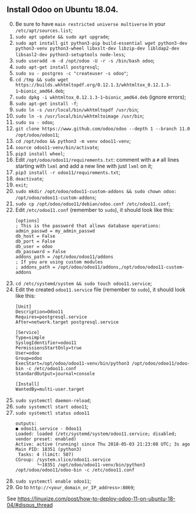 ## Install Odoo on Ubuntu 18.04.
0. Be sure to have `main restricted universe multiverse` in your `/etc/apt/sources.list`;
1. `sudo apt update && sudo apt upgrade`;
2. `sudo apt install git python3-pip build-essential wget python3-dev python3-venv python3-wheel libxslt-dev libzip-dev libldap2-dev libsasl2-dev python3-setuptools node-less`;
3. `sudo useradd -m -d /opt/odoo -U -r -s /bin/bash odoo`;
4. `sudo apt-get install postgresql`;
5. `sudo su - postgres -c "createuser -s odoo"`;
6. `cd /tmp && sudo wget https://builds.wkhtmltopdf.org/0.12.1.3/wkhtmltox_0.12.1.3-1~bionic_amd64.deb`;
7. `sudo dpkg -i wkhtmltox_0.12.1.3-1~bionic_amd64.deb` (ignore errors);
8. `sudo apt-get install -f`;
9. `sudo ln -s /usr/local/bin/wkhtmltopdf /usr/bin`;
10. `sudo ln -s /usr/local/bin/wkhtmltoimage /usr/bin`;
11. `sudo su - odoo`;
12. `git clone https://www.github.com/odoo/odoo --depth 1 --branch 11.0 /opt/odoo/odoo11`;
13. `cd /opt/odoo && python3 -m venv odoo11-venv`;
14. `source odoo11-venv/bin/activate`;
15. `pip3 install wheel`;
16.  Edit `/opt/odoo/odoo11/requirements.txt`: comment with a `#` all lines starting with `lxml` and add a new line with just `lxml` on it;
16. `pip3 install -r odoo11/requirements.txt`;
17. `deactivate`;
18. `exit`;
19. `sudo mkdir /opt/odoo/odoo11-custom-addons && sudo chown odoo: /opt/odoo/odoo11-custom-addons`;
20. `sudo cp /opt/odoo/odoo11/debian/odoo.conf /etc/odoo11.conf`;
21. Edit `/etc/odoo11.conf` (remember to `sudo`), it should look like this:
    ```
	[options]
	; This is the password that allows database operations:
	admin_passwd = my_admin_passwd
	db_host = False
	db_port = False
	db_user = odoo
	db_password = False
	addons_path = /opt/odoo/odoo11/addons
	; If you are using custom modules
	; addons_path = /opt/odoo/odoo11/addons,/opt/odoo/odoo11-custom-addons
	```
22. `cd /etc/systemd/system && sudo touch odoo11.service`;
23. Edit the created `odoo11.service` file (remember to `sudo`), it should look like this:
    ```
	[Unit]
	Description=Odoo11
	Requires=postgresql.service
	After=network.target postgresql.service

	[Service]
	Type=simple
	SyslogIdentifier=odoo11
	PermissionsStartOnly=true
	User=odoo
	Group=odoo
	ExecStart=/opt/odoo/odoo11-venv/bin/python3 /opt/odoo/odoo11/odoo-bin -c /etc/odoo11.conf
	StandardOutput=journal+console

	[Install]
	WantedBy=multi-user.target
	```
24. `sudo systemctl daemon-reload`;
25. `sudo systemctl start odoo11`;
26. `sudo systemctl status odoo11`
    ```
	outputs:
	● odoo11.service - Odoo11
	Loaded: loaded (/etc/systemd/system/odoo11.service; disabled; vendor preset: enabled)
	Active: active (running) since Thu 2018-05-03 21:23:08 UTC; 3s ago
	Main PID: 18351 (python3)
	 Tasks: 4 (limit: 507)
	CGroup: /system.slice/odoo11.service
			└─18351 /opt/odoo/odoo11-venv/bin/python3 /opt/odoo/odoo11/odoo-bin -c /etc/odoo11.conf
	```
27. `sudo systemctl enable odoo11`;
28. Go to `http://<your_domain_or_IP_address>:8069`;

See https://linuxize.com/post/how-to-deploy-odoo-11-on-ubuntu-18-04/#disqus_thread
